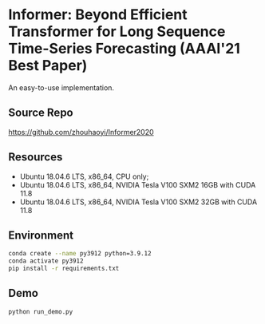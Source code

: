 # Informer: Beyond Efficient Transformer for Long Sequence Time-Series Forecasting (AAAI'21 Best Paper) 

An easy-to-use implementation.

## Source Repo
https://github.com/zhouhaoyi/Informer2020                                      

## Resources
 - Ubuntu 18.04.6 LTS, x86_64, CPU only; 
 - Ubuntu 18.04.6 LTS, x86_64, NVIDIA Tesla V100 SXM2 16GB with CUDA 11.8
 - Ubuntu 18.04.6 LTS, x86_64, NVIDIA Tesla V100 SXM2 32GB with CUDA 11.8

## Environment
```sh
conda create --name py3912 python=3.9.12
conda activate py3912
pip install -r requirements.txt
```

## Demo
```sh
python run_demo.py
```
